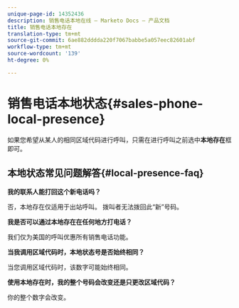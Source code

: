 ```yaml
---
unique-page-id: 14352436
description: 销售电话本地在线 — Marketo Docs — 产品文档
title: 销售电话本地存在
translation-type: tm+mt
source-git-commit: 6ae882dddda220f7067babbe5a057eec82601abf
workflow-type: tm+mt
source-wordcount: '139'
ht-degree: 0%

---
```



# 销售电话本地状态{#sales-phone-local-presence}

如果您希望从某人的相同区域代码进行呼叫，只需在进行呼叫之前选中&#x200B;**本地存在**&#x200B;框即可。

## 本地状态常见问题解答{#local-presence-faq}

**我的联系人能打回这个新电话吗？**

否，本地存在仅适用于出站呼叫。 拨叫者无法拨回此“新”号码。

**我是否可以通过本地存在在任何地方打电话？**

我们仅为美国的呼叫优惠所有销售电话功能。

**当我调用区域代码时，本地状态号是否始终相同？**

当您调用区域代码时，该数字可能始终相同。

**使用本地存在时，我的整个号码会改变还是只更改区域代码？**

你的整个数字会改变。
